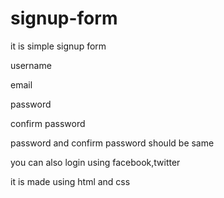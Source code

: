 # signup-form

it is simple signup form

username

email

password

confirm password

password and confirm password should be same

you can also login using facebook,twitter

it is made using html and css
